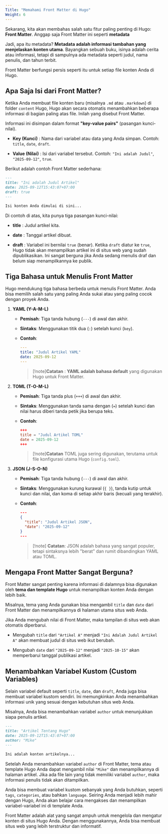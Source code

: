 ```yaml
---
Title: "Memahami Front Matter di Hugo"
Weight: 6
---
```


Sekarang, kita akan membahas salah satu fitur paling penting di Hugo: **Front Matter**. Anggap saja Front Matter ini seperti **metadata**

Jadi, apa itu metadata? **Metadata adalah informasi tambahan yang menjelaskan konten utama**. Bayangkan sebuah buku, isinya adalah cerita atau informasi, tetapi di sampulnya ada metadata seperti judul, nama penulis, dan tahun terbit.

Front Matter berfungsi persis seperti itu untuk setiap file konten Anda di Hugo.

## Apa Saja Isi dari Front Matter?

Ketika Anda membuat file konten baru (misalnya `.md` atau `.markdown`) di folder `content` Hugo, Hugo akan secara otomatis menambahkan beberapa informasi di bagian paling atas file. Inilah yang disebut Front Matter.

Informasi ini disimpan dalam format **"key-value pairs"** (pasangan kunci-nilai).

- **Key (Kunci)** : Nama dari variabel atau data yang Anda simpan. Contoh: `title`, `date`, `draft`.

- **Value (Nilai)** : Isi dari variabel tersebut. Contoh: `"Ini adalah Judul"`, `"2025-09-12"`, `true`.

Berikut adalah contoh Front Matter sederhana:

```markdown
---
title: "Ini adalah Judul Artikel"
date: 2025-09-12T15:43:07+07:00
draft: true
---

Isi konten Anda dimulai di sini...
```

Di contoh di atas, kita punya tiga pasangan kunci-nilai:

- **title** : Judul artikel kita.

- **date** : Tanggal artikel dibuat.

- **draft** : Variabel ini bernilai `true` (benar). Ketika `draft` diatur ke `true`, Hugo tidak akan menampilkan artikel ini di situs web yang sudah dipublikasikan. Ini sangat berguna jika Anda sedang menulis draf dan belum siap menampilkannya ke publik.

## Tiga Bahasa untuk Menulis Front Matter

Hugo mendukung tiga bahasa berbeda untuk menulis Front Matter. Anda bisa memilih salah satu yang paling Anda sukai atau yang paling cocok dengan proyek Anda.

1.  **YAML (Y-A-M-L)**

    - **Pemisah**: Tiga tanda hubung (`---`) di awal dan akhir.

    - **Sintaks**: Menggunakan titik dua (`:`) setelah kunci (`key`).

    - **Contoh**:

      ```yaml
      ---
      title: "Judul Artikel YAML"
      date: 2025-09-12
      ---
      ```

      > [!note]**Catatan** :
      > **YAML adalah bahasa default** yang digunakan Hugo untuk Front Matter.

2.  **TOML (T-O-M-L)**

    - **Pemisah**: Tiga tanda plus (`+++`) di awal dan akhir.

    - **Sintaks**: Menggunakan tanda sama dengan (`=`) setelah kunci dan nilai harus diberi tanda petik jika berupa teks.

    - **Contoh**:
      ```toml
      +++
      title = "Judul Artikel TOML"
      date = 2025-09-12
      +++
      ```
      > [!note]**Catatan**
      > TOML juga sering digunakan, terutama untuk file konfigurasi utama Hugo (`config.toml`).

3.  **JSON (J-S-O-N)**

    - **Pemisah**: Tiga tanda hubung (`---`) di awal dan akhir.

    - **Sintaks**: Menggunakan kurung kurawal (`{ }`), tanda kutip untuk kunci dan nilai, dan koma di setiap akhir baris (kecuali yang terakhir).

    - **Contoh**:
      ```json
      ---
      {
        "title": "Judul Artikel JSON",
        "date": "2025-09-12"
      }
      ---
      ```
      > [!note] **Catatan**:
      > JSON adalah bahasa yang sangat populer, tetapi sintaksnya lebih "berat" dan rumit dibandingkan YAML atau TOML.

## Mengapa Front Matter Sangat Berguna?

Front Matter sangat penting karena informasi di dalamnya bisa digunakan oleh **tema dan template Hugo** untuk menampilkan konten Anda dengan lebih baik.

Misalnya, tema yang Anda gunakan bisa mengambil `title` dan `date` dari Front Matter dan menampilkannya di halaman utama situs web Anda.

Jika Anda mengubah nilai di Front Matter, maka tampilan di situs web akan otomatis diperbarui.

- Mengubah `title` dari `"Artikel A"` menjadi `"Ini Adalah Judul Artikel A"` akan membuat judul di situs web ikut berubah.

- Mengubah `date` dari `"2025-09-12"` menjadi `"2025-10-15"` akan memperbarui tanggal publikasi artikel.

## Menambahkan Variabel Kustom (Custom Variables)

Selain variabel default seperti `title`, `date`, dan `draft`, Anda juga bisa membuat variabel kustom sendiri. Ini memungkinkan Anda menambahkan informasi unik yang sesuai dengan kebutuhan situs web Anda.

Misalnya, Anda bisa menambahkan variabel `author` untuk menunjukkan siapa penulis artikel.

```markdown
---
title: "Artikel Tentang Hugo"
date: 2025-09-12T15:43:07+07:00
author: "Mike"
---

Ini adalah konten artikelnya...
```

Setelah Anda menambahkan variabel `author` di Front Matter, tema atau template Hugo Anda dapat mengambil nilai `"Mike"` dan menampilkannya di halaman artikel. Jika ada file lain yang tidak memiliki variabel `author`, maka informasi penulis tidak akan ditampilkan.

Anda bisa membuat variabel kustom sebanyak yang Anda butuhkan, seperti `tags`, `categories`, atau bahkan `language`. Seiring Anda menjadi lebih mahir dengan Hugo, Anda akan belajar cara mengakses dan menampilkan variabel-variabel ini di template Anda.

Front Matter adalah alat yang sangat ampuh untuk mengelola dan mengatur konten di situs Hugo Anda. Dengan menggunakannya, Anda bisa membuat situs web yang lebih terstruktur dan informatif.
